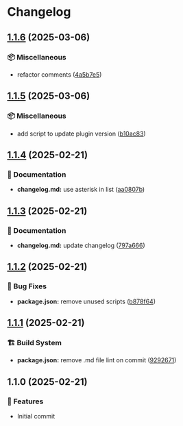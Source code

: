 # Changelog

## [1.1.6](https://github.com/RichForever/tt-theme-settings/compare/1.1.5...1.1.6) (2025-03-06)

### 📦 Miscellaneous

* refactor comments ([4a5b7e5](https://github.com/RichForever/tt-theme-settings/commit/4a5b7e5e28aba6b0ff04aaa70fb1e194cfbb0c9d))

## [1.1.5](https://github.com/RichForever/tt-theme-settings/compare/1.1.4...1.1.5) (2025-03-06)

### 📦 Miscellaneous

* add script to update plugin version ([b10ac83](https://github.com/RichForever/tt-theme-settings/commit/b10ac831f84c2823cf98cfbb4ff8827ff64aa19d))

## [1.1.4](https://github.com/RichForever/tt-theme-settings/compare/1.1.3...1.1.4) (2025-02-21)

### 📝 Documentation

* **changelog.md:** use asterisk in list ([aa0807b](https://github.com/RichForever/tt-theme-settings/commit/aa0807bb5bc4e1892bd43f3ab973d8c5285e1fbb))

## [1.1.3](https://github.com/RichForever/tt-theme-settings/compare/1.1.2...1.1.3) (2025-02-21)

### 📝 Documentation

* **changelog.md:** update changelog ([797a666](https://github.com/RichForever/tt-theme-settings/commit/797a6669c83e249b94318aadd27fe252bff47b15))

## [1.1.2](https://github.com/RichForever/tt-theme-settings/compare/1.1.1...1.1.2) (2025-02-21)

### 🐛 Bug Fixes

* **package.json:** remove unused scripts ([b878f64](https://github.com/RichForever/tt-theme-settings/commit/b878f648c0c426b548d7c7de959b6f792a04780a))

## [1.1.1](https://github.com/RichForever/tt-theme-settings/compare/1.1.0...1.1.1) (2025-02-21)

### 🏗 Build System

* **package.json:** remove .md file lint on commit ([9292671](https://github.com/RichForever/tt-theme-settings/commit/9292671c1d5100e37e1e2a40f4f5eebdad62afb2))

## 1.1.0 (2025-02-21)

### 🚀 Features

* Initial commit
